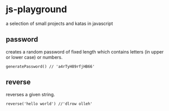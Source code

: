 # js-playground
a selection of small projects and katas in javascript

## password
creates a random password of fixed length which contains letters (in upper or lower case) or numbers.

~~~~
generatePassword() // 'a4rTyH89rfjHB66'
~~~~

## reverse
reverses a given string.

~~~~
reverse('hello world') //'dlrow olleh'
~~~~
